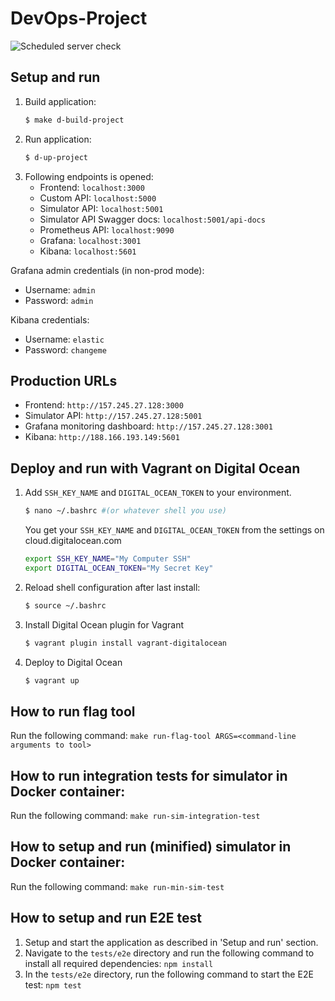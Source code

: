 # DevOps-Project

![Scheduled server check](https://github.com/DevOps-Drengene/DevOps-Project/workflows/Scheduled%20Check/badge.svg)

## Setup and run
1. Build application:
    ```bash
    $ make d-build-project
    ```
2. Run application:
    ```bash
    $ d-up-project
    ```
3. Following endpoints is opened:
    - Frontend: `localhost:3000`
    - Custom API: `localhost:5000`
    - Simulator API: `localhost:5001`
    - Simulator API Swagger docs: `localhost:5001/api-docs`
    - Prometheus API: `localhost:9090`
    - Grafana: `localhost:3001`
    - Kibana: `localhost:5601`

Grafana admin credentials (in non-prod mode):
- Username: `admin`
- Password: `admin`

Kibana credentials:
- Username: `elastic`
- Password: `changeme`

## Production URLs
- Frontend: `http://157.245.27.128:3000`
- Simulator API: `http://157.245.27.128:5001`
- Grafana monitoring dashboard: `http://157.245.27.128:3001`
- Kibana: `http://188.166.193.149:5601`

## Deploy and run with Vagrant on Digital Ocean
1. Add `SSH_KEY_NAME` and `DIGITAL_OCEAN_TOKEN` to your environment.
   ```bash
   $ nano ~/.bashrc #(or whatever shell you use)
   ```
   You get your `SSH_KEY_NAME` and `DIGITAL_OCEAN_TOKEN` from the settings on cloud.digitalocean.com
   ```bash
   export SSH_KEY_NAME="My Computer SSH"
   export DIGITAL_OCEAN_TOKEN="My Secret Key"
   ```
2. Reload shell configuration after last install:
   ```bash
   $ source ~/.bashrc
   ```
3. Install Digital Ocean plugin for Vagrant
   ```bash
   $ vagrant plugin install vagrant-digitalocean
   ```
4. Deploy to Digital Ocean
   ```bash
   $ vagrant up
   ```

## How to run flag tool
Run the following command: `make run-flag-tool ARGS=<command-line arguments to tool>`

## How to run integration tests for simulator in Docker container:
Run the following command: `make run-sim-integration-test`

## How to setup and run (minified) simulator in Docker container:
Run the following command: `make run-min-sim-test`

## How to setup and run E2E test
1. Setup and start the application as described in 'Setup and run' section.
2. Navigate to the `tests/e2e` directory and run the following command to install all required dependencies: `npm install`
3. In the `tests/e2e` directory, run the following command to start the E2E test: `npm test`
